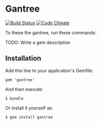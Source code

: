 # Gantree

[![Build Status](https://magnum.travis-ci.com/)](https://magnum.travis-ci.com/)
[![Code Climate](https://codeclimate.com/github/feelobot/gantree/badges/gpa.svg)](https://codeclimate.com/github/feelobot/gantree)

To these the gantree, run these commands:

TODO: Write a gem description

## Installation

Add this line to your application's Gemfile:

    gem 'gantree'

And then execute:

    $ bundle

Or install it yourself as:

    $ gem install gantree
